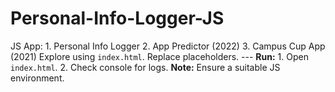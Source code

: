 # Personal-Info-Logger-JS
JS App: 1. Personal Info Logger 2. App Predictor (2022) 3. Campus Cup App (2021)  Explore using `index.html`. Replace placeholders.  ---  **Run:** 1. Open `index.html`. 2. Check console for logs.  **Note:** Ensure a suitable JS environment.
